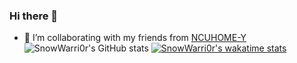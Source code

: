 ### Hi there 👋
- 👯 I’m collaborating with my friends from [NCUHOME-Y](https://github.com/NCUHOME-Y)  
![SnowWarri0r's GitHub stats](https://github-readme-stats.vercel.app/api?username=SnowWarri0r&count_private=true&show_icons=true)
[![SnowWarri0r's wakatime stats](https://github-readme-stats.vercel.app/api/wakatime?username=SnowWarrior)](https://github.com/anuraghazra/github-readme-stats)
